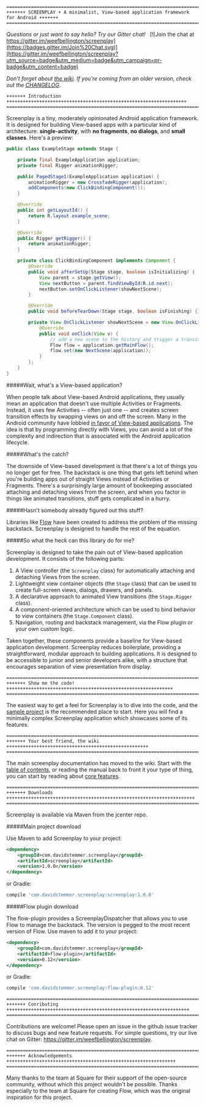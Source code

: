 
```
=======================================================================================
+++++++ SCREENPLAY + A minimalist, View-based application framework for Android +++++++
=======================================================================================
```
*Questions or just want to say hello? Try our Gitter chat!*&nbsp;&nbsp;&nbsp;[![Join the chat at https://gitter.im/weefbellington/screenplay](https://badges.gitter.im/Join%20Chat.svg)](https://gitter.im/weefbellington/screenplay?utm_source=badge&utm_medium=badge&utm_campaign=pr-badge&utm_content=badge)


*Don't forget about [the wiki](https://github.com/weefbellington/screenplay/wiki/Table-of-contents). If you're coming from an older version, check out the
[CHANGELOG](https://github.com/weefbellington/screenplay/blob/master/CHANGELOG.md).*

```
+++++++ Introduction ++++++++++++++++++++++++++++++++++++++++++++++++++++++++++++++++++
=======================================================================================
```

Screenplay is a tiny, moderately opinionated Android application framework. It is designed for building View-based apps with a particular kind of architecture: **single-activity**, with **no fragments**, **no dialogs**, and **small classes**. Here's a preview:

```java
public class ExampleStage extends Stage {

    private final ExampleApplication application;
    private final Rigger animationRigger;

    public PagedStage1(ExampleApplication application) {
        animationRigger = new CrossfadeRigger(application);
        addComponents(new ClickBindingComponent());
    }

    @Override
    public int getLayoutId() {
        return R.layout.example_scene;
    }

    @Override
    public Rigger getRigger() {
        return animationRigger;
    }

    private class ClickBindingComponent implements Component {
        @Override
        public void afterSetUp(Stage stage, boolean isInitializing) {
            View parent = stage.getView();
            View nextButton = parent.findViewById(R.id.next);
            nextButton.setOnClickListener(showNextScene);
        }

        @Override
        public void beforeTearDown(Stage stage, boolean isFinishing) {}

        private View.OnClickListener showNextScene = new View.OnClickListener() {
            @Override
            public void onClick(View v) {
                // add a new scene to the history and trigger a transition
                Flow flow = application.getMainFlow();
                flow.set(new NextScene(application));
            }
        };
    }
}
```

#####Wait, what's a View-based application?

When people talk about View-based Android applications, they usually mean an application that doesn't use multiple Activities or Fragments. Instead, it uses few Activities -- often just one -- and creates screen transition effects by swapping views on and off the screen. Many in the Android community have lobbied [in favor of View-based applications](https://corner.squareup.com/2014/10/advocating-against-android-fragments.html). The idea is that by programming directly with Views, you can avoid a lot of the complexity and indirection that is associated with the Android application lifecycle.

#####What's the catch?

The downside of View-based development is that there's a lot of things you no longer get for free. The backstack is one thing that gets left behind when you're building apps out of straight Views instead of Activities or Fragments. There's a surprisingly large amount of bookeeping associated attaching and detaching views from the screen, and when you factor in things like animated transitions, stuff gets complicated in a hurry.

#####Hasn't somebody already figured out this stuff?

Libraries like [Flow](https://github.com/square/flow) have been created to address the problem of the missing backstack. Screenplay is designed to handle the rest of the equation.

#####So what the heck can this library do for me?

Screenplay is designed to take the pain out of View-based application development. It consists of the following parts:

1. A View controller (the `Screenplay` class) for automatically attaching and detaching Views from the screen.
1. Lightweight view container objects (the `Stage` class) that can be used to create full-screen views, dialogs, drawers, and panels.
1. A declarative approach to animated View transitions (the `Stage.Rigger` class).
1. A component-oriented architecture which can be used to bind behavior to view containers (the `Stage.Component` class).
1. Navigation, routing and backstack management, via the Flow plugin or your own custom logic.

Taken together, these components provide a baseline for View-based application development. Screenplay reduces boilerplate, providing a straightforward, modular approach to building applications. It is designed to be accessible to junior and senior developers alike, with a structure that encourages separation of view presentation from display.

```
=======================================================================================
+++++++ Show me the code! +++++++++++++++++++++++++++++++++++++++++++++++++++++++++++++
=======================================================================================
```

The easiest way to get a feel for Screenplay is to dive into the code, and the [sample project](https://github.com/weefbellington/screenplay/tree/master/sample-simple) is the recommended place to start. Here you will find a minimally complex Screenplay application which showcases some of its features.

```
=======================================================================================
+++++++ Your best friend, the wiki ++++++++++++++++++++++++++++++++++++++++++++++++++++
=======================================================================================
```

The main screenplay documentation has moved to the wiki. Start with the [table of contents](https://github.com/weefbellington/screenplay/wiki/Table-of-Contents), or reading the manual back to front it your type of thing, you can start by reading about [core features](https://github.com/weefbellington/screenplay/wiki/Core-features).

```
=======================================================================================
+++++++ Downloads +++++++++++++++++++++++++++++++++++++++++++++++++++++++++++++++++++++
=======================================================================================
```

Screenplay is available via Maven from the jcenter repo.

#####Main project download

Use Maven to add Screenplay to your project:

```xml
<dependency>
    <groupId>com.davidstemmer.screenplay</groupId>
    <artifactId>screenplay</artifactId>
    <version>1.0.0</version>
</dependency>
```

or Gradle:

```groovy
compile 'com.davidstemmer.screenplay:screenplay:1.0.0'
```

#####Flow plugin download

The flow-plugin provides a ScreenplayDispatcher that allows you to use Flow to manage the backstack. The version is pegged to the most recent version of Flow. Use maven to add it to your project:

```xml
<dependency>
    <groupId>com.davidstemmer.screenplay</groupId>
    <artifactId>flow-plugin</artifactId>
    <version>0.12</version>
</dependency>
```

or Gradle:

```groovy
compile 'com.davidstemmer.screenplay:flow-plugin:0.12'
```

```
=======================================================================================
+++++++ Conributing +++++++++++++++++++++++++++++++++++++++++++++++++++++++++++++++++++
=======================================================================================
````

Contributions are welcome! Please open an issue in the github issue tracker to discuss bugs and new feature requests. For simple questions, try our live chat on Gitter: https://gitter.im/weefbellington/screenplay.

```
=======================================================================================
+++++++ Acknowledgements ++++++++++++++++++++++++++++++++++++++++++++++++++++++++++++++
=======================================================================================
```

Many thanks to the team at Square for their support of the open-source community, without which this
project wouldn't be possible. Thanks especially to the team at Square for creating Flow, which was the original inspiration for this project.
